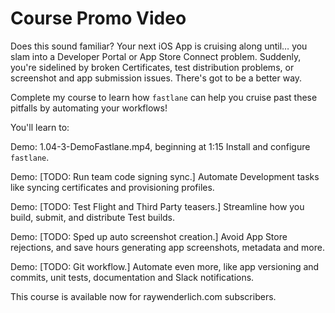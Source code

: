 # Course Promo Video

Does this sound familiar? Your next iOS App is cruising along until… you slam into a Developer Portal or App Store Connect problem. Suddenly, you're sidelined by broken Certificates, test distribution problems, or screenshot and app submission issues. There's got to be a better way.

Complete my course to learn how `fastlane` can help you cruise past these pitfalls by automating your workflows!

You'll learn to:

Demo: 1.04-3-DemoFastlane.mp4, beginning at 1:15
Install and configure `fastlane`.

Demo: [TODO: Run team code signing sync.]
Automate Development tasks like syncing certificates and provisioning profiles.

Demo: [TODO: Test Flight and Third Party teasers.]
Streamline how you build, submit, and distribute Test builds.

Demo: [TODO: Sped up auto screenshot creation.]
Avoid App Store rejections, and save hours generating app screenshots, metadata and more.

Demo: [TODO: Git workflow.]
Automate even more, like app versioning and commits, unit tests, documentation and Slack notifications.

This course is available now for raywenderlich.com subscribers.